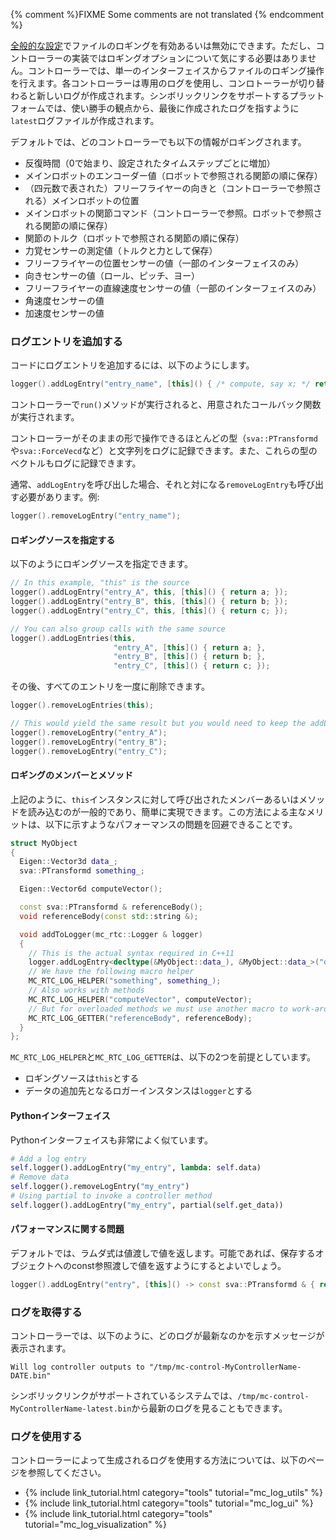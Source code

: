{% comment %}FIXME Some comments are not translated {% endcomment %}

[全般的な設定]({{site.baseurl}}/tutorials/introduction/configuration.html)でファイルのロギングを有効あるいは無効にできます。ただし、コントローラーの実装ではロギングオプションについて気にする必要はありません。コントローラーでは、単一のインターフェイスからファイルのロギング操作を行えます。各コントローラーは専用のログを使用し、コンロトーラーが切り替わると新しいログが作成されます。シンボリックリンクをサポートするプラットフォームでは、使い勝手の観点から、最後に作成されたログを指すように`latest`ログファイルが作成されます。

デフォルトでは、どのコントローラーでも以下の情報がロギングされます。
- 反復時間（0で始まり、設定されたタイムステップごとに増加）
- メインロボットのエンコーダー値（ロボットで参照される関節の順に保存）
- （四元数で表された）フリーフライヤーの向きと（コントローラーで参照される）メインロボットの位置
- メインロボットの関節コマンド（コントローラーで参照。ロボットで参照される関節の順に保存）
- 関節のトルク（ロボットで参照される関節の順に保存）
- 力覚センサーの測定値（トルクと力として保存）
- フリーフライヤーの位置センサーの値（一部のインターフェイスのみ）
- 向きセンサーの値（ロール、ピッチ、ヨー）
- フリーフライヤーの直線速度センサーの値（一部のインターフェイスのみ）
- 角速度センサーの値
- 加速度センサーの値

### ログエントリを追加する

コードにログエントリを追加するには、以下のようにします。

```cpp
logger().addLogEntry("entry_name", [this]() { /* compute, say x; */ return x; });
```

コントローラーで`run()`メソッドが実行されると、用意されたコールバック関数が実行されます。

コントローラーがそのままの形で操作できるほとんどの型（`sva::PTransformd`や`sva::ForceVecd`など）と文字列をログに記録できます。また、これらの型のベクトルもログに記録できます。

通常、`addLogEntry`を呼び出した場合、それと対になる`removeLogEntry`も呼び出す必要があります。例:

```cpp
logger().removeLogEntry("entry_name");
```

#### ロギングソースを指定する

以下のようにロギングソースを指定できます。

```cpp
// In this example, "this" is the source
logger().addLogEntry("entry_A", this, [this]() { return a; });
logger().addLogEntry("entry_B", this, [this]() { return b; });
logger().addLogEntry("entry_C", this, [this]() { return c; });

// You can also group calls with the same source
logger().addLogEntries(this,
                       "entry_A", [this]() { return a; },
                       "entry_B", [this]() { return b; },
                       "entry_C", [this]() { return c; });
```

その後、すべてのエントリを一度に削除できます。

```cpp
logger().removeLogEntries(this);

// This would yield the same result but you would need to keep the addLogEntry and removeLogEntry call in sync
logger().removeLogEntry("entry_A");
logger().removeLogEntry("entry_B");
logger().removeLogEntry("entry_C");
```

#### ロギングのメンバーとメソッド

上記のように、`this`インスタンスに対して呼び出されたメンバーあるいはメソッドを読み込むのが一般的であり、簡単に実現できます。この方法による主なメリットは、以下に示すようなパフォーマンスの問題を回避できることです。

```cpp
struct MyObject
{
  Eigen::Vector3d data_;
  sva::PTransformd something_;

  Eigen::Vector6d computeVector();

  const sva::PTransformd & referenceBody();
  void referenceBody(const std::string &);

  void addToLogger(mc_rtc::Logger & logger)
  {
    // This is the actual syntax required in C++11
    logger.addLogEntry<decltype(&MyObject::data_), &MyObject::data_>("data", this);
    // We have the following macro helper
    MC_RTC_LOG_HELPER("something", something_);
    // Also works with methods
    MC_RTC_LOG_HELPER("computeVector", computeVector);
    // But for overloaded methods we must use another macro to work-around ambiguity issues
    MC_RTC_LOG_GETTER("referenceBody", referenceBody);
  }
};
```

`MC_RTC_LOG_HELPER`と`MC_RTC_LOG_GETTER`は、以下の2つを前提としています。

- ロギングソースは`this`とする
- データの追加先となるロガーインスタンスは`logger`とする

#### Pythonインターフェイス

Pythonインターフェイスも非常によく似ています。

```python
# Add a log entry
self.logger().addLogEntry("my_entry", lambda: self.data)
# Remove data
self.logger().removeLogEntry("my_entry")
# Using partial to invoke a controller method
self.logger().addLogEntry("my_entry", partial(self.get_data))
```

#### パフォーマンスに関する問題

デフォルトでは、ラムダ式は値渡しで値を返します。可能であれば、保存するオブジェクトへのconst参照渡しで値を返すようにするとよいでしょう。

```cpp
logger().addLogEntry("entry", [this]() -> const sva::PTransformd & { return trans_; }
```

### ログを取得する

コントローラーでは、以下のように、どのログが最新なのかを示すメッセージが表示されます。

```console
Will log controller outputs to "/tmp/mc-control-MyControllerName-DATE.bin"
```

シンボリックリンクがサポートされているシステムでは、`/tmp/mc-control-MyControllerName-latest.bin`から最新のログを見ることもできます。

### ログを使用する

コントローラーによって生成されるログを使用する方法については、以下のページを参照してください。

- {% include link_tutorial.html category="tools" tutorial="mc_log_utils" %}
- {% include link_tutorial.html category="tools" tutorial="mc_log_ui" %}
- {% include link_tutorial.html category="tools" tutorial="mc_log_visualization" %}
